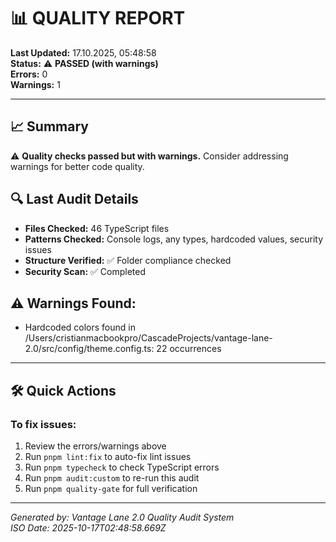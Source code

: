# 📊 QUALITY REPORT

**Last Updated:** 17.10.2025, 05:48:58  
**Status:** ⚠️ **PASSED (with warnings)**  
**Errors:** 0  
**Warnings:** 1

---

## 📈 Summary

⚠️ **Quality checks passed but with warnings.** Consider addressing warnings for better code quality.

## 🔍 Last Audit Details

- **Files Checked:** 46 TypeScript files
- **Patterns Checked:** Console logs, any types, hardcoded values, security issues
- **Structure Verified:** ✅ Folder compliance checked
- **Security Scan:** ✅ Completed

## ⚠️ Warnings Found:

- Hardcoded colors found in /Users/cristianmacbookpro/CascadeProjects/vantage-lane-2.0/src/config/theme.config.ts: 22 occurrences

---

## 🛠️ Quick Actions

### To fix issues:

1. Review the errors/warnings above
2. Run `pnpm lint:fix` to auto-fix lint issues
3. Run `pnpm typecheck` to check TypeScript errors
4. Run `pnpm audit:custom` to re-run this audit
5. Run `pnpm quality-gate` for full verification

---

_Generated by: Vantage Lane 2.0 Quality Audit System_  
_ISO Date: 2025-10-17T02:48:58.669Z_
